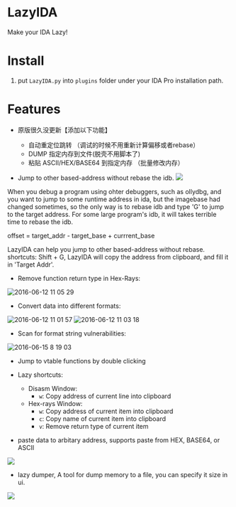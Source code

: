 # LazyIDA
Make your IDA Lazy!

# Install
1. put `LazyIDA.py` into `plugins` folder under your IDA Pro installation path.

# Features
- 原版很久没更新【添加以下功能】
  - 自动重定位跳转 （调试的时候不用重新计算偏移或者rebase）
  - DUMP 指定内存到文件(脱壳不用脚本了)
  - 粘贴 ASCII/HEX/BASE64 到指定内存 （批量修改内存）
  
- Jump to other based-address without rebase the idb.
![](https://a123-1304302739.cos.ap-chengdu.myqcloud.com/%7BCC12AA66-0AAC-585B-09FD-FD50E90FE957%7D.jpg)

When you debug a program using ohter debuggers, such as ollydbg, and you want to jump to some runtime address in ida, but the imagebase had changed sometimes, so the only way is to rebase idb and type 'G' to jump to the target address. For some large program's idb, it will takes terrible time to rebase the idb.

offset = target_addr - target_base + currrent_base

LazyIDA can help you jump to other based-address without rebase.
shortcuts:
Shift + G, LazyIDA will copy the address from clipboard, and fill it in 'Target Addr'.


  - Remove function return type in Hex-Rays:
  
![2016-06-12 11 05 29](https://cloud.githubusercontent.com/assets/5360374/15991889/2dad5d62-30f2-11e6-8d4b-e4efb0b73c77.png)

  - Convert data into different formats:
  
![2016-06-12 11 01 57](https://cloud.githubusercontent.com/assets/5360374/15991854/b813070a-30f1-11e6-931e-08ae85355cca.png)
![2016-06-12 11 03 18](https://cloud.githubusercontent.com/assets/5360374/15991863/e5271146-30f1-11e6-89ac-bafd46eb1e45.png)
  - Scan for format string vulnerabilities:
  
![2016-06-15 8 19 03](https://cloud.githubusercontent.com/assets/5360374/16064234/da39aa8c-32d1-11e6-89b8-1709cef270f5.png)
  - Jump to vtable functions by double clicking
  - Lazy shortcuts:
    - Disasm Window: 
      - `w`: Copy address of current line into clipboard
    - Hex-rays Window: 
      - `w`: Copy address of current item into clipboard
      - `c`: Copy name of current item into clipboard
      - `v`: Remove return type of current item

  - paste data to arbitary address, supports paste from HEX, BASE64, or ASCII

![](https://x1hy9.oss-cn-beijing.aliyuncs.com/img/%7B604FF5B0-723B-943A-B34A-DA2E2D7B6D91%7D.jpg)
  - lazy dumper, A tool for dump  memory to a file, you can specify it size in ui.

![](https://x1hy9.oss-cn-beijing.aliyuncs.com/img/%7B9ED5EC0D-3338-0CA6-EB59-7414CFB9C4E8%7D.jpg)
  